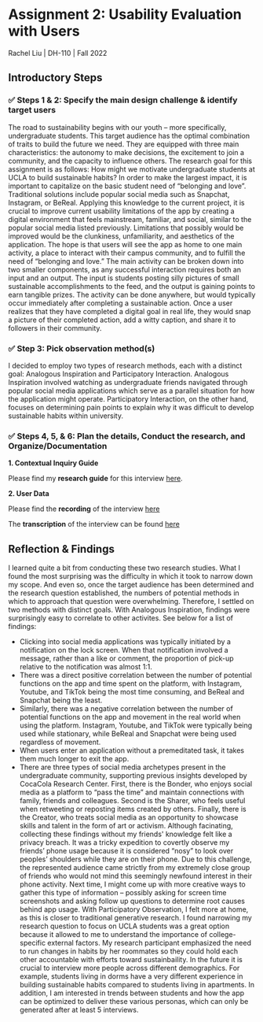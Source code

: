 # Assignment 2: Usability Evaluation with Users

Rachel Liu | DH-110 | Fall 2022

## Introductory Steps

### :white_check_mark: Steps 1 & 2: Specify the main design challenge & identify target users

The road to sustainability begins with our youth – more specifically, undergraduate students. This target audience has the optimal combination of traits to build the future we need. They are equipped with three main characteristics: the autonomy to make decisions, the excitement to join a community, and the capacity to influence others. The research goal for this assignment is as follows: How might we motivate undergraduate students at UCLA to build sustainable habits? 
In order to make the largest impact, it is important to capitalize on the basic student need of “belonging and love”. Traditional solutions include popular social media such as Snapchat, Instagram, or BeReal. Applying this knowledge to the current project, it is crucial to improve current usability limitations of the app by creating a digital environment that feels mainstream, familiar, and social, similar to the popular social media listed previously. Limitations that possibly would be improved would be the clunkiness, unfamiliarity, and aesthetics of the application.
The hope is that users will see the app as home to one main activity, a place to interact with their campus community, and to fulfill the need of “belonging and love.” The main activity can be broken down into two smaller components, as any successful interaction requires both an input and an output. The input is students posting silly pictures of small sustainable accomplishments to the feed, and the output is gaining points to earn tangible prizes. The activity can be done anywhere, but would typically occur immediately after completing a sustainable action. Once a user realizes that they have completed a digital goal in real life, they would snap a picture of their completed action, add a witty caption, and share it to followers in their community. 

### :white_check_mark: Step 3: Pick observation method(s)

I decided to employ two types of research methods, each with a distinct goal: Analogous Inspiration and Participatory Interaction. Analogous Inspiration involved watching as undergraduate friends navigated through popular social media applications which serve as a parallel situation for how the application might operate. Participatory Interaction, on the other hand, focuses on determining pain points to explain why it was difficult to develop sustainable habits within university. 

### :white_check_mark: Steps 4, 5, & 6: Plan the details, Conduct the research, and Organize/Documentation 

**1. Contextual Inquiry Guide**

Please find my **research guide** for this interview [here](https://docs.google.com/document/d/10w5oavucqeQKd_LPNLrYOonFfIZ65SFLZEKXG-3pfBc/edit?usp=sharing).

**2. User Data**

Please find the **recording** of the interview [here](https://ucla.zoom.us/rec/share/Xl2DY29IWjxcygARHX75N-3MiJrcyZfMHuyr-t1ksI_HrkIkMfWvMzVbF4wSZBOX.PSZjVAsl_w6SXw0_)

The **transcription** of the interview can be found [here](https://docs.google.com/document/d/1rTyaCCPCs5OGkCyWXb8iH8hRFXJ4TZT464Oeb--Gu_8/edit?usp=sharing)

## Reflection & Findings

I learned quite a bit from conducting these two research studies. What I found the most surprising was the difficulty in which it took to narrow down my scope. And even so, once the target audience has been determined and the research question established, the numbers of potential methods in which to approach that question were overwhelming. Therefore, I settled on two methods with distinct goals. 
With Analogous Inspiration, findings were surprisingly easy to correlate to other activites. See below for a list of findings:
* Clicking into social media applications was typically initiated by a notification on the lock screen. When that notification involved a message, rather than a like or comment, the proportion of pick-up relative to the notification was almost 1:1. 
* There was a direct positive correlation between the number of potential functions on the app and time spent on the platform, with Instagram, Youtube, and TikTok being the most time consuming, and BeReal and Snapchat being the least.
* Similarly, there was a negative correlation between the number of potential functions on the app and movement in the real world when using the platform. Instagram, Youtube, and TikTok were typically being used while stationary, while BeReal and Snapchat were being used regardless of movement. 
* When users enter an application without a premeditated task, it takes them much longer to exit the app.
* There are three types of social media archetypes present in the undergraduate community, supporting previous insights developed by CocaCola Research Center. First, there is the Bonder, who enjoys social media as a platform to “pass the time” and maintain connections with family, friends and colleagues. Second is the Sharer, who feels useful when retweeting or reposting items created by others. Finally, there is the Creator, who treats social media as an opportunity to showcase skills and talent in the form of art or activism.
Although facinating, collecting these findings without my friends' knowledge felt like a privacy breach. It was a tricky expedition to covertly observe my friends’ phone usage because it is considered “nosy” to look over peoples’ shoulders while they are on their phone. Due to this challenge, the represented audience came strictly from my extremely close group of friends who would not mind this seemingly newfound interest in their phone activity. Next time, I might come up with more creative ways to gather this type of information – possibly asking for screen time screenshots and asking follow up questions to determine root causes behind app usage. 
With Participatory Observation, I felt more at home, as this is closer to traditional generative research. I found narrowing my research question to focus on UCLA students was a great option because it allowed to me to understand the importance of college-specific external factors. My research participant emphasized the need to run changes in habits by her roommates so they could hold each other accountable with efforts toward sustainbaility. In the future it is crucial to interview more people across different demographics. For example, students living in dorms have a very different experience in building sustainable habits compared to students living in apartments. In addition, I am interested in trends between students and how the app can be optimized to deliver these various personas, which can only be generated after at least 5 interviews. 
